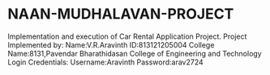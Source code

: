# NAAN-MUDHALAVAN-PROJECT
Implementation and execution of Car Rental Application Project.
Project Implemented by:
Name:V.R.Aravinth
ID:813121205004
College Name:8131,Pavendar Bharathidasan College of Engineering and Technology
Login Credentials:
Username:Aravinth
Password:arav2724
